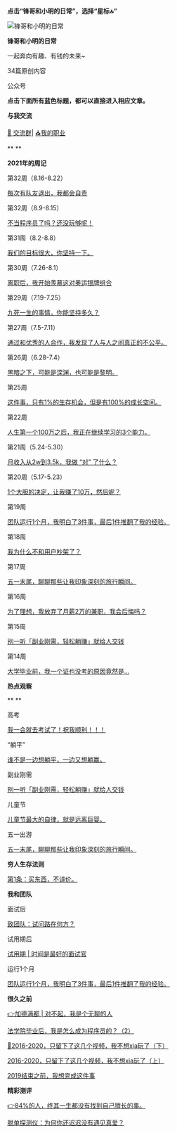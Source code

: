 **点击“****锋哥和小明的日常****”，选择“星标🔝”**

![锋哥和小明的日常](http://mmbiz.qpic.cn/mmbiz_png/hXyVS9icwnnicibf6ThLHmb5wTuOC85fbmGv3u8hzgRUdS5Cjt7hpMsdEzn65EeC69bNLvXT8P8XxpurZ5WnneJQQ/0?wx_fmt=png)

**锋哥和小明的日常**

一起奔向有趣、有钱的未来~

34篇原创内容



公众号



**点击下面所有蓝色标题，都可以直接进入相应文章。**



**与我交流**



[🍻 ](http://mp.weixin.qq.com/s?__biz=MzUzNTc5NjA4NQ==&mid=2247488151&idx=1&sn=691e477b0b41bcd7bcf6407f85b90f5e&chksm=fa81528dcdf6db9be0d7e119362aee5e7949f12309179e5c7aaa022bd8fb4350cff63bbc1b0d&scene=21#wechat_redirect)[交流群](https://mp.weixin.qq.com/s?__biz=MzUzNTc5NjA4NQ==&mid=2247488151&idx=1&sn=691e477b0b41bcd7bcf6407f85b90f5e&scene=21#wechat_redirect)| [⛪](http://mp.weixin.qq.com/s?__biz=MzI2Nzg5MjgyNg==&mid=2247489073&idx=1&sn=843697760f99a4ac662a339600a7e2ec&chksm=eaf6b704dd813e12dd94a23f28195a234dcbc7a15fa9e2ff7f39af47d97c5a4ee3fac8fc71d2&scene=21#wechat_redirect)[我的职业](http://mp.weixin.qq.com/s?__biz=MzI2Nzg5MjgyNg==&mid=2247485212&idx=2&sn=4ecc5c315092ca6fc47bdb0cebeaca75&chksm=eaf6a629dd812f3fcb1d57ca0d342bfb4d9a62b8232614e01c841a3ad73e46de13dd1b8051f7&scene=21#wechat_redirect)



**
**

**2021年的周记**



第32周（8.16-8.22）

[每次有队友退出，我都会自责](http://mp.weixin.qq.com/s?__biz=MzkyMzIwOTgzMA==&mid=2247484551&idx=1&sn=a777af97bb5d43e9baceb1341fbcf8fb&chksm=c1e9dd8ef69e5498a5717cff68c0f6c410d8946ad455a2d8f2de6249bd4146bdd89794ba4e18&scene=21#wechat_redirect)



第32周（8.9-8.15）

[不当程序员了吗？还没玩够呢！](http://mp.weixin.qq.com/s?__biz=MzkyMzIwOTgzMA==&mid=2247484476&idx=2&sn=012b38b7673b5f47a0a7f40f9137a84b&chksm=c1e9dd35f69e542350e616cf1af3c3902613fdfe65eff91257652d3764f4b1170f8f402dce4b&scene=21#wechat_redirect)



第31周（8.2-8.8）

[我们的目标很大，你坚持一下。](http://mp.weixin.qq.com/s?__biz=MzkyMzIwOTgzMA==&mid=2247484459&idx=1&sn=6aa40406c0aa6c96b6d653d9958a9cbb&chksm=c1e9dd22f69e543410dc300fc6f51a6f9a79e81f060581afd69ac8e585d34b4c0c46662785f5&scene=21#wechat_redirect)



第30周（7.26-8.1）

[离职后，我开始羡慕这对奥运银牌组合](http://mp.weixin.qq.com/s?__biz=MzkyMzIwOTgzMA==&mid=2247484451&idx=1&sn=7dfa565dbdd2094e7fb43b72a9f48f0b&chksm=c1e9dd2af69e543c4ae0689ecaa11c24d6a0964a57d10658f68dff6af247a9fbed5dc9ea3f2f&scene=21#wechat_redirect)



第29周（7.19-7.25）

[九死一生的事情，你能坚持多久？](http://mp.weixin.qq.com/s?__biz=MzkyMzIwOTgzMA==&mid=2247484437&idx=1&sn=98b0723661347897ec365e5be5549924&chksm=c1e9dd1cf69e540af32b5903880a4591bb975de3a2b83c0589c3e09aad2a24b0d97cb785e39f&scene=21#wechat_redirect)



第27周（7.5-7.11）

[通过和优秀的人合作，我发现了人与人之间真正的不公平。](http://mp.weixin.qq.com/s?__biz=MzkyMzIwOTgzMA==&mid=2247484417&idx=1&sn=b6a305635d667623ba026917b83d5708&chksm=c1e9dd08f69e541ea25b04654dfb0cb665e491ca736dcbe7fb98c7c1f37fec226e92b4671a1f&scene=21#wechat_redirect)



第26周（6.28-7.4）

[黑暗之下，可能是深渊，也可能是黎明。](http://mp.weixin.qq.com/s?__biz=MzkyMzIwOTgzMA==&mid=2247484410&idx=1&sn=b01a3c43d1b71d34959c557a5b47f421&chksm=c1e9daf3f69e53e57086df97a440964aa9ec493707daf837b2ecf265a7346083d973bf337dc7&scene=21#wechat_redirect)



第25周

[这件事，只有1%的生存机会，但是有100%的成长空间。](http://mp.weixin.qq.com/s?__biz=MzkyMzIwOTgzMA==&mid=2247484400&idx=1&sn=c1f45090d62b064ba49c03187e65ff32&chksm=c1e9daf9f69e53ef6221246c79cc8ebb8c26f5be77cf763ef8578d573706d0886ae022ab4249&scene=21#wechat_redirect)



第22周

[人生第一个100万之后，我正在继续学习的3个能力。](http://mp.weixin.qq.com/s?__biz=MzkyMzIwOTgzMA==&mid=2247484381&idx=1&sn=3f9c1fa4a7f20edad944cd6ae7d0470b&chksm=c1e9dad4f69e53c28db8e34af5f2b2db93a45760ed06ded13547155ebb071242be5c3bb261ae&scene=21#wechat_redirect)



第21周（5.24-5.30）

[月收入从2w到3.5k，我做 “对” 了什么？](http://mp.weixin.qq.com/s?__biz=MzkyMzIwOTgzMA==&mid=2247484318&idx=1&sn=80c63ca541e063cdd95e025d8e9fde00&chksm=c1e9da97f69e538181e95b5dc8a82b94455344e4837f06c905591e3c2d89cb31d483bb4e4ee4&scene=21#wechat_redirect)



第20周（5.17-5.23）

[1个大胆的决定，让我赚了10万，然后呢？](http://mp.weixin.qq.com/s?__biz=MzkyMzIwOTgzMA==&mid=2247484244&idx=1&sn=07d2db50ddb53fad5dac7891bdec95e7&chksm=c1e9da5df69e534b341acb842643d540aee6e2df00d1de997c74755a7ce34378292b958b2add&scene=21#wechat_redirect)



第19周

[团队运行1个月，我明白了3件事，最后1件推翻了我的经验。](http://mp.weixin.qq.com/s?__biz=MzkyMzIwOTgzMA==&mid=2247484186&idx=1&sn=de8ba0253a5b21b141a861772d968435&chksm=c1e9da13f69e5305a1e8fd94ffbe31ff7d874f7fc09f39b54e574cdb95a796b5c6ad3ec07c85&scene=21#wechat_redirect)



第18周

[我为什么不和用户吵架了？](http://mp.weixin.qq.com/s?__biz=MzkyMzIwOTgzMA==&mid=2247484163&idx=1&sn=1f308aed4a5683657d3452e55c93dc32&chksm=c1e9da0af69e531cd1f059c3652dde6a93eba3d36e94a38ccf5541a65ecd2aecefe860f7eb20&scene=21#wechat_redirect)



第17周

[五一末尾，聊聊那些让我印象深刻的旅行瞬间。](http://mp.weixin.qq.com/s?__biz=MzkyMzIwOTgzMA==&mid=2247484086&idx=1&sn=4dce6431707c4eaa03d597588431a1f7&chksm=c1e9dbbff69e52a95dbbdf7edd9f3a46b48704bdb03d09a402484d92782d92c46d55f2f7ddb9&scene=21#wechat_redirect)



第16周

[为了理想，我放弃了月薪2万的兼职，我会后悔吗？](http://mp.weixin.qq.com/s?__biz=MzkyMzIwOTgzMA==&mid=2247483907&idx=1&sn=4d00c54845bba043b6ab9c0f40ac1f9a&chksm=c1e9db0af69e521c26b305f1f1f19f5bb8f83d284096b8883230f8f63850620ed565d2eeb59d&scene=21#wechat_redirect)



第15周

[别一听「副业刚需，轻松躺赚」就给人交钱](http://mp.weixin.qq.com/s?__biz=MzkyMzIwOTgzMA==&mid=2247483828&idx=1&sn=b53df7862a79726533253bceca54dad5&chksm=c1e9d8bdf69e51ab0cd270e393d9cc1b0ed17ce316cee03e910eb7e3b7716921ee61f7bfcc21&scene=21#wechat_redirect)



第14周

[大学毕业前，我一个证也没考的原因竟然是...](http://mp.weixin.qq.com/s?__biz=MzkyMzIwOTgzMA==&mid=2247483814&idx=1&sn=cb4e0cc4c3890b0a2a78497cd67e5f97&chksm=c1e9d8aff69e51b9c543102914a256d055d96dbf0f2e914cdb3bb7e810e146f83faa524400c7&scene=21#wechat_redirect)





**热点观察**

**
**

高考

[我一会就去考试了！祝我顺利！！！](http://mp.weixin.qq.com/s?__biz=MzkyMzIwOTgzMA==&mid=2247484373&idx=1&sn=9d2f1e4d1b41312af9cc0fc313ca55ad&chksm=c1e9dadcf69e53ca75f992318dc1152a5c7130255aff3296fd1241f669372cb377ea763597bf&scene=21#wechat_redirect)



“躺平”

[谁不是一边想躺平，一边又想躺赢。](http://mp.weixin.qq.com/s?__biz=MzkyMzIwOTgzMA==&mid=2247484366&idx=1&sn=cfb8a028979e4f080e34b2a626d77cb2&chksm=c1e9dac7f69e53d140c39139bf69d5af7dad3274f2bd11c70f53b27f9933c13f6763b15d9a38&scene=21#wechat_redirect)



副业刚需

[别一听「副业刚需，轻松躺赚」就给人交钱](http://mp.weixin.qq.com/s?__biz=MzkyMzIwOTgzMA==&mid=2247483828&idx=1&sn=b53df7862a79726533253bceca54dad5&chksm=c1e9d8bdf69e51ab0cd270e393d9cc1b0ed17ce316cee03e910eb7e3b7716921ee61f7bfcc21&scene=21#wechat_redirect)



儿童节

[儿童节最大的自律，就是远离巨婴。](http://mp.weixin.qq.com/s?__biz=MzkyMzIwOTgzMA==&mid=2247484329&idx=1&sn=66ec390f7f3d2d8321674f08687e9da1&chksm=c1e9daa0f69e53b63123f030b265e7da49c58b2f52e6af7da22786a18bbb9853dae559a77312&scene=21#wechat_redirect)



五一出游

[五一末尾，聊聊那些让我印象深刻的旅行瞬间。](http://mp.weixin.qq.com/s?__biz=MzkyMzIwOTgzMA==&mid=2247484086&idx=1&sn=4dce6431707c4eaa03d597588431a1f7&chksm=c1e9dbbff69e52a95dbbdf7edd9f3a46b48704bdb03d09a402484d92782d92c46d55f2f7ddb9&scene=21#wechat_redirect)



**穷人生存法则**



[第1条：买东西，不讲价。](http://mp.weixin.qq.com/s?__biz=MzkyMzIwOTgzMA==&mid=2247484388&idx=1&sn=940a474461bd305b169fa8443b61efeb&chksm=c1e9daedf69e53fb2fc9198886999275b8f559e4eeb46a51f07f642caac4f762590dfa080d0f&scene=21#wechat_redirect)





**我和团队**



面试后

[致团队：试问路在何方？](http://mp.weixin.qq.com/s?__biz=MzkyMzIwOTgzMA==&mid=2247483925&idx=1&sn=3f8fab65637f298b6cc1145e78fa6f3f&chksm=c1e9db1cf69e520a9c55fb498af9b443825ba436e562878d13d9f9ced98bdf981e3cafcf3508&scene=21#wechat_redirect)



试用期后

[试用期 | 时间是最好的面试官](http://mp.weixin.qq.com/s?__biz=MzkyMzIwOTgzMA==&mid=2247483948&idx=1&sn=bba6e12ca1538ca3630bff674baf27c2&chksm=c1e9db25f69e523323856af19c71f63f0219f6d118b2d3edb583eff82ad13873f674f5a80d3b&scene=21#wechat_redirect)



运行1个月

[团队运行1个月，我明白了3件事，最后1件推翻了我的经验。](http://mp.weixin.qq.com/s?__biz=MzkyMzIwOTgzMA==&mid=2247484186&idx=1&sn=de8ba0253a5b21b141a861772d968435&chksm=c1e9da13f69e5305a1e8fd94ffbe31ff7d874f7fc09f39b54e574cdb95a796b5c6ad3ec07c85&scene=21#wechat_redirect)





**很久之前**



[👉加德满都 | 对不起，我是个无聊的人](http://mp.weixin.qq.com/s?__biz=MzUzNTc5NjA4NQ==&mid=2247484030&idx=1&sn=a36df3065f910ce999d0e6c01b0675cf&chksm=fa814264cdf6cb7267032d5be7384adacf82c79f1bcecbb2788517bb702ff54c05a249296d8d&scene=21#wechat_redirect)



[法学院毕业后，我是怎么成为程序员的？（2）](http://mp.weixin.qq.com/s?__biz=MzI2Nzg5MjgyNg==&mid=2247485212&idx=2&sn=4ecc5c315092ca6fc47bdb0cebeaca75&chksm=eaf6a629dd812f3fcb1d57ca0d342bfb4d9a62b8232614e01c841a3ad73e46de13dd1b8051f7&scene=21#wechat_redirect)



[💖](http://mp.weixin.qq.com/s?__biz=MzUzNTc5NjA4NQ==&mid=2247484138&idx=1&sn=324b16fb0992335189b26dae6ade265e&chksm=fa8142f0cdf6cbe6798ed78f32b5ccab0361380eb15fdc68d8cfe6723c4d01051d38bf8050ea&scene=21#wechat_redirect)[2016-2020，只留下了这几个视频，我不想xia玩了（下）](http://mp.weixin.qq.com/s?__biz=MzUzNTc5NjA4NQ==&mid=2247485891&idx=2&sn=10c4d8110dcd7caed2a06b5ac370674a&chksm=fa8149d9cdf6c0cf5ac9a71d28bed91c00aa1ef2db3adff8762d04cea74e07f5b22e204f0bff&scene=21#wechat_redirect)



[2016-2020，只留下了这几个视频，我不想xia玩了（上）](http://mp.weixin.qq.com/s?__biz=MzUzNTc5NjA4NQ==&mid=2247485891&idx=1&sn=018c5913cd66405a8b473b938a179a3b&chksm=fa8149d9cdf6c0cf15a11e5ea54e63d5cf58bbbe3761157a43b668169efdb76d2619edcf8505&scene=21#wechat_redirect)



[2019结束之前，我想完成这件事](http://mp.weixin.qq.com/s?__biz=MzUzNTc5NjA4NQ==&mid=2247484870&idx=1&sn=664de48ffc62406ba8950f761ca78491&chksm=fa8145dccdf6ccca3f0a9e7863d1e55c11cdfc56594fd0f1f710f36e62943bd002670910b7eb&scene=21#wechat_redirect)





**精彩测评**



[👉](http://mp.weixin.qq.com/s?__biz=MzUzNTc5NjA4NQ==&mid=2247484030&idx=1&sn=a36df3065f910ce999d0e6c01b0675cf&chksm=fa814264cdf6cb7267032d5be7384adacf82c79f1bcecbb2788517bb702ff54c05a249296d8d&scene=21#wechat_redirect)[84%的人，终其一生都没有找到自己擅长的事。](http://mp.weixin.qq.com/s?__biz=MzkyMzIwOTgzMA==&mid=2247484173&idx=1&sn=de5838508ef1f8dac7980f8302eb8e8c&chksm=c1e9da04f69e5312b087bd87c97c353f875b38b0f475391883ae243e5128a7fce31890fee303&scene=21#wechat_redirect)



[脱单探测仪：为何你还迟迟没有遇见真爱？](http://mp.weixin.qq.com/s?__biz=MzkyMzIwOTgzMA==&mid=2247484201&idx=1&sn=7243e54f813c83360523ce62a0d9a7e3&chksm=c1e9da20f69e5336db5cd5d06acd637e8d1130c26a6ed939fac7891a6abd2a3283c95c94c452&scene=21#wechat_redirect)